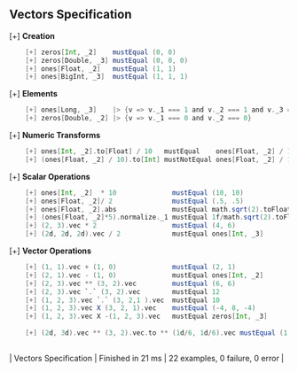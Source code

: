 ## Vectors Specification

[+] __Creation__
```scala
	[+] zeros[Int, _2]    mustEqual (0, 0) 
	[+] zeros[Double, _3] mustEqual (0, 0, 0) 
	[+] ones[Float, _2]   mustEqual (1, 1) 
	[+] ones[BigInt, _3]  mustEqual (1, 1, 1) 
```

[+] __Elements__
```scala
	[+] ones[Long, _3]    |> {v => v._1 === 1 and v._2 === 1 and v._3 === 1}  
	[+] zeros[Double, _2] |> {v => v._1 === 0 and v._2 === 0}  
```

[+] __Numeric Transforms__
```scala
	[+] ones[Int, _2].to[Float] / 10   mustEqual    ones[Float, _2] / 10  
	[+] (ones[Float, _2] / 10).to[Int] mustNotEqual ones[Float, _2] / 10  
```

[+] __Scalar Operations__
```scala
	[+] ones[Int, _2]  * 10              mustEqual (10, 10)  
	[+] ones[Float, _2]/ 2               mustEqual (.5, .5)  
	[+] ones[Float, _2].abs              mustEqual math.sqrt(2).toFloat  
	[+] (ones[Float, _2]*5).normalize._1 mustEqual 1f/math.sqrt(2).toFloat  
	[+] (2, 3).vec * 2                   mustEqual (4, 6)  
	[+] (2d, 2d, 2d).vec / 2             mustEqual ones[Int, _3]  
```

[+] __Vector Operations__
```scala
	[+] (1, 1).vec + (1, 0)              mustEqual (2, 1)  
	[+] (2, 1).vec - (1, 0)              mustEqual ones[Int, _2]  
	[+] (2, 3).vec ** (3, 2).vec         mustEqual (6, 6)  
	[+] (2, 3).vec `.` (3, 2).vec        mustEqual 12  
	[+] (1, 2, 3).vec `.` (3, 2,1 ).vec  mustEqual 10  
	[+] (1, 2, 3).vec X (3, 2, 1).vec    mustEqual (-4, 8, -4)  
	[+] (1, 2, 3).vec X -(1, 2, 3).vec   mustEqual zeros[Int, _3]  
    
	[+] (2d, 3d).vec ** (3, 2).vec.to ** (1d/6, 1d/6).vec mustEqual (1, 1)  
   
```

| Vectors Specification | Finished in 21 ms | 22 examples, 0 failure, 0 error |